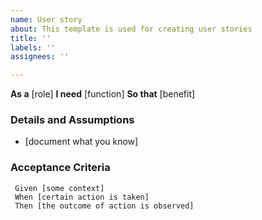 ```yaml
---
name: User story
about: This template is used for creating user stories
title: ''
labels: ''
assignees: ''

---
```


**As a** [role]
**I need** [function]
**So that** [benefit]

### Details and Assumptions
* [document what you know]

### Acceptance Criteria
```gherkin
 Given [some context]
 When [certain action is taken]
 Then [the outcome of action is observed]
 ```
